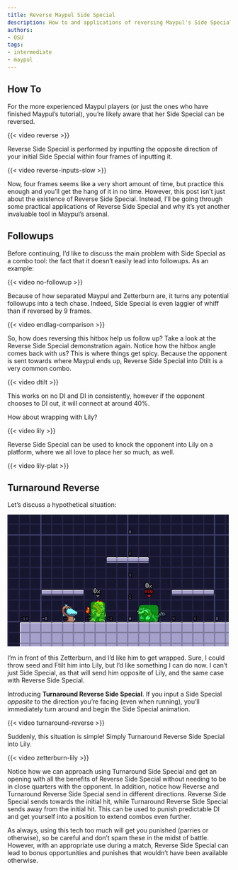 ```yaml
---
title: Reverse Maypul Side Special
description: How to and applications of reversing Maypul's Side Special
authors:
- OSU
tags:
- intermediate
- maypul
---
```


## How To

For the more experienced Maypul players (or just the ones who have finished Maypul’s tutorial), you’re likely aware that her Side Special can be reversed.

{{< video reverse >}}

Reverse Side Special is performed by inputting the opposite direction of your initial Side Special within four frames of inputting it.

{{< video reverse-inputs-slow >}}

Now, four frames seems like a very short amount of time, but practice this enough and you’ll get the hang of it in no time. However, this post isn’t just about the existence of Reverse Side Special. Instead, I’ll be going through some practical applications of Reverse Side Special and why it’s yet another invaluable tool in Maypul’s arsenal.

## Followups

Before continuing, I’d like to discuss the main problem with Side Special as a combo tool: the fact that it doesn’t easily lead into followups. As an example:

{{< video no-followup >}}

Because of how separated Maypul and Zetterburn are, it turns any potential followups into a tech chase. Indeed, Side Special is even laggier of whiff than if reversed by 9 frames.

{{< video endlag-comparison >}}

So, how does reversing this hitbox help us follow up? Take a look at the Reverse Side Special demonstration again. Notice how the hitbox angle comes back with us? This is where things get spicy. Because the opponent is sent towards where Maypul ends up, Reverse Side Special into Dtilt is a very common combo.

{{< video dtilt >}}

This works on no DI and DI in consistently, however if the opponent chooses to DI out, it will connect at around 40%.

How about wrapping with Lily?

{{< video lily >}}

Reverse Side Special can be used to knock the opponent into Lily on a platform, where we all love to place her so much, as well.

{{< video lily-plat >}}

## Turnaround Reverse

Let’s discuss a hypothetical situation:

![Zetterburn between Maypul and her Lily](zetterburn-lily.png)

I’m in front of this Zetterburn, and I’d like him to get wrapped. Sure, I could throw seed and Ftilt him into Lily, but I’d like something I can do now. I can’t just Side Special, as that will send him opposite of Lily, and the same case with Reverse Side Special.

Introducing **Turnaround Reverse Side Special**. If you input a Side Special *opposite* to the direction you’re facing (even when running), you’ll immediately turn around and begin the Side Special animation.

{{< video turnaround-reverse >}}

Suddenly, this situation is simple! Simply Turnaround Reverse Side Special into Lily.

{{< video zetterburn-lily >}}

Notice how we can approach using Turnaround Side Special and get an opening with all the benefits of Reverse Side Special without needing to be in close quarters with the opponent. In addition, notice how Reverse and Turnaround Reverse Side Special send in different directions. Reverse Side Special sends towards the initial hit, while Turnaround Reverse Side Special sends away from the initial hit. This can be used to punish predictable DI and get yourself into a position to extend combos even further.

As always, using this tech too much will get you punished (parries or otherwise), so be careful and don’t spam these in the midst of battle. However, with an appropriate use during a match, Reverse Side Special can lead to bonus opportunities and punishes that wouldn’t have been available otherwise.
